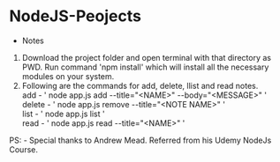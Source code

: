 # NodeJS-Peojects

* Notes 
1) Download the project folder and open terminal with that directory as PWD. Run command 'npm install' which will install all the necessary modules on your system.
2) Following are the commands for add, delete, llist and read notes.  
    add - ' node app.js add --title="\<NAME\>" --body="\<MESSAGE\>" '  
    delete - ' node app.js remove --title="\<NOTE NAME>\"  '  
    list - ' node app.js list '  
    read - ' node app.js read --title="\<NAME\>"  '  
  
  
  
  
  
  
  
  
PS: - Special thanks to Andrew Mead. Referred from his Udemy NodeJs Course. 
